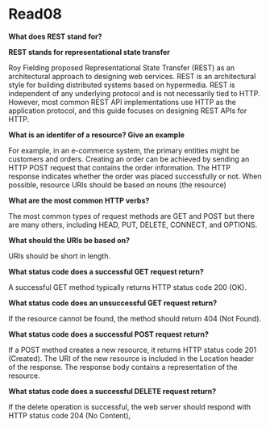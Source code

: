 # Read08

**What does REST stand for?**

**REST stands for representational state transfer**

Roy Fielding proposed Representational State Transfer (REST) as an architectural approach to designing web services. REST is an architectural style for building distributed systems based on hypermedia. REST is independent of any underlying protocol and is not necessarily tied to HTTP. However, most common REST API implementations use HTTP as the application protocol, and this guide focuses on designing REST APIs for HTTP.

**What is an identifer of a resource? Give an example**

 For example, in an e-commerce system, the primary entities might be customers and orders. Creating an order can be achieved by sending an HTTP POST request that contains the order information. The HTTP response indicates whether the order was placed successfully or not. When possible, resource URIs should be based on nouns (the resource) 

 **What are the most common HTTP verbs?**

The most common types of request methods are GET and POST but there are many others, including HEAD, PUT, DELETE, CONNECT, and OPTIONS.


**What should the URIs be based on?**

URIs should be short in length.

**What status code does a successful GET request return?**

A successful GET method typically returns HTTP status code 200 (OK). 

**What status code does an unsuccessful GET request return?**

If the resource cannot be found, the method should return 404 (Not Found).

**What status code does a successful POST request return?**

If a POST method creates a new resource, it returns HTTP status code 201 (Created). The URI of the new resource is included in the Location header of the response. The response body contains a representation of the resource.


**What status code does a successful DELETE request return?**

If the delete operation is successful, the web server should respond with HTTP status code 204 (No Content),


